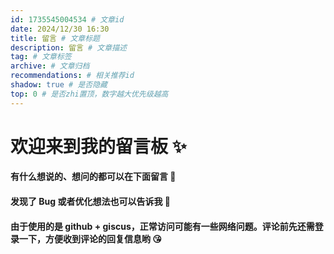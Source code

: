 ```yaml
---
id: 1735545004534 # 文章id
date: 2024/12/30 16:30
title: 留言 # 文章标题
description: 留言 # 文章描述
tag: # 文章标签
archive: # 文章归档
recommendations: # 相关推荐id
shadow: true # 是否隐藏
top: 0 # 是否zhi置顶，数字越大优先级越高
---
```


<link rel="stylesheet" href="styles/Comment.css">

# 欢迎来到我的留言板 ✨

#### 有什么想说的、想问的都可以在下面留言 🤗

#### 发现了 Bug 或者优化想法也可以告诉我 🤗

#### 由于使用的是 github + giscus，正常访问可能有一些网络问题。评论前先还需登录一下，方便收到评论的回复信息哟 😘
